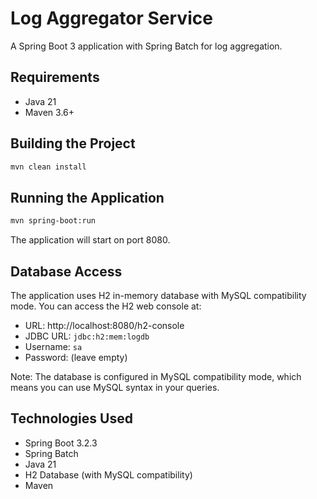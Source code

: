 # Log Aggregator Service

A Spring Boot 3 application with Spring Batch for log aggregation.

## Requirements

- Java 21
- Maven 3.6+

## Building the Project

```bash
mvn clean install
```

## Running the Application

```bash
mvn spring-boot:run
```

The application will start on port 8080.

## Database Access

The application uses H2 in-memory database with MySQL compatibility mode. You can access the H2 web console at:

- URL: http://localhost:8080/h2-console
- JDBC URL: `jdbc:h2:mem:logdb`
- Username: `sa`
- Password: (leave empty)

Note: The database is configured in MySQL compatibility mode, which means you can use MySQL syntax in your queries.

## Technologies Used

- Spring Boot 3.2.3
- Spring Batch
- Java 21
- H2 Database (with MySQL compatibility)
- Maven
